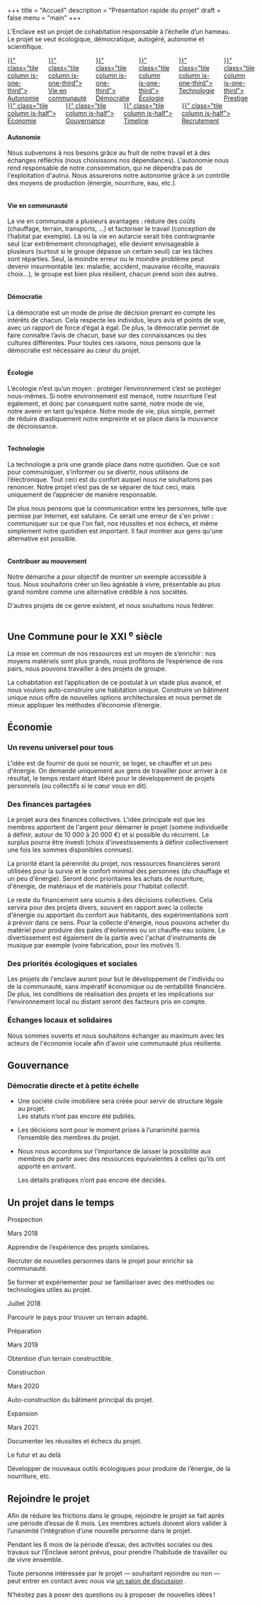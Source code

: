 +++
title = "Accueil"
description = "Présentation rapide du projet"
draft = false
menu = "main"
+++

<section class="section hero is-white">
  <div class="container hero-body content">
    <p class="subtitle is-5">
      L’Enclave est un projet de cohabitation responsable à l’échelle d’un hameau. Le projet se veut écologique, démocratique, autogéré, autonome et scientifique.
    </p>
  </div>
</section>
<section class="section hero is-primary">
  <div id="index-menus" class="container">
    <div class="columns is-multiline is-gapless has-text-centered">
      <a href="{{< relref "#autonomie" >}}" class="tile column is-one-third">
        <div class="title is-4">Autonomie</div>
      </a>
      <a href="{{< relref "#vie-en-communaute" >}}" class="tile column is-one-third">
        <div class="title is-4">Vie en communauté</div>
      </a>
      <a href="{{< relref "#ecologie" >}}"  class="tile column is-one-third">
        <div class="title is-4">Démocratie</div>
      </a>
      <a href="{{< relref "#technologie" >}}"  class="tile column is-one-third">
        <div class="title is-4">Écologie</div>
      </a>
      <a href="{{< relref "#democratie" >}}"  class="tile column is-one-third">
        <div class="title is-4">Technologie</div>
      </a>
      <a href="{{< relref "#prestige" >}}"  class="tile column is-one-third">
        <div class="title is-4">Prestige</div>
      </a>
    </div>
    <div class="columns is-multiline is-gapless has-text-centered">
      <a href="{{< relref "#economie" >}}"  class="tile column is-half">
        <div class="title is-4">Économie</div>
      </a>
      <a href="{{< relref "#gouvernance" >}}"  class="tile column is-half">
        <div class="title is-4">Gouvernance</div>
      </a>
      <a href="{{< relref "#timeline" >}}"  class="tile column is-half">
        <div class="title is-4">Timeline</div>
      </a>
      <a href="{{< relref "#recrutement" >}}"  class="tile column is-half">
        <div class="title is-4">Recrutement</div>
      </a>
    </div>
  </div>
</section>
<section id="autonomie" class="section hero is-light">
  <div class="container">
    <div class="content columns">
      <div class="column is-3 has-text-centered has-text-grey">
        <div class="fas fa-seedling fa-9x"/>
      </div>
      <div class="column is-9">
        <h4 class="title is-3">Autonomie</h4>
        <p> Nous subvenons à nos besoins grâce au fruit de notre travail et à des échanges réfléchis (nous choisissons nos dépendances).
            L'autonomie nous rend responsable de notre consommation, qui ne dépendra pas de l'exploitation d'autrui.
            Nous assurerons notre autonomie grâce à un contrôle des moyens de production (énergie, nourriture, eau, etc.).
        </p>
      </div>
    </div>
  </div>
</section>
<section id="vie-en-communaute" class="section hero">
  <div class="container">
    <div class="content columns">
      <div class="column is-9">
        <h4 class="title is-3">Vie en communauté</h4>
        <p> La vie en communauté a plusieurs avantages : réduire des coûts (chauffage, terrain, transports, …) et factoriser le
            travail (conception de l’habitat par exemple).
            Là où la vie en autarcie serait très contraignante seul (car extrêmement chronophage), elle devient envisageable à plusieurs (surtout si le groupe dépasse un certain seuil) car les tâches sont réparties.
            Seul, la moindre erreur ou le moindre problème peut devenir insurmontable (ex: maladie, accident, mauvaise récolte, mauvais choix…), le groupe est bien plus résilient, chacun prend soin des autres.
        </p>
      </div>
      <div class="column is-3 has-text-centered has-text-grey">
        <div class="fas fa-user-circle fa-9x"/>
      </div>
    </div>
  </div>
</section>
<section id="democratie" class="section hero is-light">
  <div class="container">
    <div class="content columns">
      <div class="column is-3 has-text-centered has-text-grey">
        <div class="fas fa-comments fa-9x"/>
      </div>
      <div class="column is-9">
        <h4 class="title is-3">Démocratie</h4>
        <p> La démocratie est un mode de prise de décision prenant en compte les intérêts de chacun.
            Cela respecte les individus, leurs avis et points de vue, avec un rapport de force d’égal à égal.
            De plus, la démocratie permet de faire connaître l’avis de chacun, basé sur des connaissances ou des cultures différentes.
            Pour toutes ces raisons, nous pensons que la démocratie est nécessaire au cœur du projet.
        </p>
      </div>
    </div>
  </div>
</section>
<section id="ecologie" class="section hero">
  <div class="container">
    <div class="content columns">
      <div class="column is-9">
        <h4 class="title is-3">Écologie</h4>
        <p> L’écologie n’est qu’un moyen : protéger l’environnement c’est se protéger nous-mêmes.
            Si notre environnement est menacé, notre nourriture l'est également, et donc par conséquent notre santé, notre mode de vie, notre avenir en tant qu’espèce.
            Notre mode de vie, plus simple, permet de réduire drastiquement notre empreinte et se place dans la mouvance de décroissance.
        </p>
      </div>
      <div class="column is-3 has-text-centered has-text-grey">
        <div class="fas fa-leaf fa-9x"/>
      </div>
    </div>
  </div>
</section>
<section id="technologie" class="section hero is-light">
  <div class="container">
    <div class="content columns">
      <div class="column is-3 has-text-centered has-text-grey">
        <div class="fas fa-cogs fa-9x"/>
      </div>
      <div class="column is-9">
        <h4 class="title is-3">Technologie</h4>
        <p> La technologie a pris une grande place dans notre quotidien.
            Que ce soit pour communiquer, s’informer ou se divertir, nous utilisons de l’électronique.
            Tout ceci est du confort auquel nous ne souhaitons pas renoncer.
            Notre projet n’est pas de se séparer de tout ceci, mais uniquement de l’apprécier de manière responsable.
        </p>
        <p> De plus nous pensons que la communication entre les personnes, telle que permise par Internet, est salutaire.
            Ce serait une erreur de s'en priver : communiquer sur ce que l'on fait, nos réussites et nos échecs, et même simplement notre quotidien est important.
            Il faut montrer aux gens qu'une alternative est possible.
        </p>
      </div>
    </div>
  </div>
</section>
<section id="prestige" class="section hero">
  <div class="container">
    <div class="content columns">
      <div class="column is-9">
        <h4 class="title is-3">Contribuer au mouvement</h4>
        <p> Notre démarche a pour objectif de montrer un exemple accessible à tous.
            Nous souhaitons créer un lieu agréable à vivre, présentable au plus grand nombre comme une alternative crédible à nos sociétés.
        </p>
        <p> D'autres projets de ce genre existent, et nous souhaitons nous fédérer.
        </p>
      </div>
      <div class="column is-3" /></div>
  </div>
</section>
<section class="section hero is-primary">
  <div class="container">
    <h2 class="title is-1">Une Commune pour le XXI
      <sup>e</sup> siècle</h2>
    <div class="content">
      <p> La mise en commun de nos ressources est un moyen de s’enrichir : nos moyens matériels sont plus grands, nous profitons de l’expérience de nos pairs, nous pouvons travailler à des projets de groupe.
      </p>
      <p> La cohabitation est l’application de ce postulat à un stade plus avancé, et nous voulons auto-construire une habitation unique.
          Construire un bâtiment unique nous offre de nouvelles options architecturales et nous permet de mieux appliquer les méthodes d’économie d’énergie.
      </p>
    </div>
  </div>
</section>
<section id="economie" class="section hero is-light">
  <div class="container">
    <h2 class="title is-1">Économie</h2>
    <div class="content">
      <h3 class="title is-3">Un revenu universel pour tous</h3>
      <p> L'idée est de fournir de quoi se nourrir, se loger, se chauffer et un peu d'énergie.
          On demande uniquement aux gens de travailler pour arriver à ce résultat, le temps restant étant libéré pour le développement de projets personnels (ou collectifs si le cœur vous en dit).
      </p>
      <h3 class="title is-3">Des finances partagées</h3>
      <p> Le projet aura des finances collectives.
          L'idée principale est que les membres apportent de l'argent pour démarrer le projet (somme individuelle à définir, autour de 10 000 à 20 000 €) et si possible du récurrent.
          Le surplus pourra être investi (choix d'investissements à définir collectivement une fois les sommes disponibles connues).
      </p>
      <p> La priorité étant la pérennité du projet, nos ressources financières seront utilisées pour la survie et le confort minimal des personnes (du chauffage et un peu d'énergie).
          Seront donc prioritaires les achats de nourriture, d'énergie, de matériaux et de matériels pour l'habitat collectif.
      </p>
      <p> Le reste du financement sera soumis à des décisions collectives.
          Cela servira pour des projets divers, souvent en rapport avec la collecte d'énergie ou apportant du confort aux habitants, des expérimentations sont à prévoir dans ce sens.
          Pour la collecte d'énergie, nous pouvons acheter du matériel pour produire des pales d'éoliennes ou un chauffe-eau solaire.
          Le divertissement est également de la partie avec l'achat d'instruments de musique par exemple (voire fabrication, pour les motivés !).
      </p>
      <h3 class="title is-3">Des priorités écologiques et sociales</h3>
      <p> Les projets de l'enclave auront pour but le développement de l'individu ou de la communauté, sans impératif économique ou de rentabilité financière.
          De plus, les conditions de réalisation des projets et les implications sur l'environnement local ou distant seront des facteurs pris en compte.
      </p>
      <h3 class="title is-3">Échanges locaux et solidaires</h3>
      <p> Nous sommes ouverts et nous souhaitons échanger au maximum avec les acteurs de l'économie locale afin d'avoir une communauté plus résiliente.
      </p>
    </div>
  </div>
</section>
<section id="gouvernance" class="section hero is-white">
  <div class="container">
    <h2 class="title is-1">Gouvernance</h2>
    <h3 class="subtitle is-3">Démocratie directe et à petite échelle</h3>
    <div class="content">
      <ul>
        <li>
          <div class="tag is-warning is-medium">Une société civile imobilière sera créée pour servir de structure légale au projet.</div>
          <div class="tag is-warning is-medium">Les statuts n’ont pas encore été publiés.</div>
        </li>
        <li>
          <p>Les décisions sont pour le moment prises à l’unanimité parmis l’ensemble des membres du projet.</p>
        </li>
        <li>
          <p>Nous nous accordons sur l’importance de laisser la possibilité aux membres de partir avec des ressources équivalentes à celles qu’ils ont apporté en arrivant.
          </p>
          <div class="tag is-warning is-medium">Les détails pratiques n’ont pas encore été décidés.</div>
        </li>
      </ul>
    </div>
  </div>
</section>
<section id="timeline" class="section hero is-light">
  <div class="container">
    <h2 class="title is-1">Un projet dans le temps</h2>
    <div class="timeline">
      <div class="timeline-header">
        <div class="tag is-medium is-primary">Prospection</div>
      </div>
      <div class="timeline-item">
        <div class="timeline-marker" />
        <div class="timeline-content">
          <p class="heading">Mars 2018</p>
          <p>Apprendre de l’expérience des projets similaires.</p>
          <p>Recruter de nouvelles personnes dans le projet pour enrichir sa communauté.</p>
          <p>Se former et expériementer pour se familiariser avec des méthodes ou technologies utiles au projet.</p>
        </div>
      </div>
      <div class="timeline-item">
        <div class="timeline-marker" />
        <div class="timeline-content">
          <p class="heading">Juillet 2018</p>
          <p>Parcourir le pays pour trouver un terrain adapté.</p>
        </div>
      </div>
      <div class="timeline-header">
        <div class="tag is-medium is-primary">Préparation</div>
      </div>
      <div class="timeline-item">
        <div class="timeline-marker" />
        <div class="timeline-content">
          <p class="heading">Mars 2019</p>
          <p>Obtention d’un terrain constructible.</p>
        </div>
      </div>
      <div class="timeline-header">
        <div class="tag is-medium is-primary">Construction</div>
      </div>
      <div class="timeline-item">
        <div class="timeline-marker" />
        <div class="timeline-content">
          <p class="heading">Mars 2020</p>
          <p>Auto-construction du bâtiment principal du projet.</p>
        </div>
      </div>
      <div class="timeline-header">
        <div class="tag is-medium is-primary">Expansion</div>
      </div>
      <div class="timeline-item">
        <div class="timeline-marker" />
        <div class="timeline-content">
          <p class="heading">Mars 2021</p>
          <p>Documenter les réussites et échecs du projet.</p>
        </div>
      </div>
      <div class="timeline-item">
        <div class="timeline-marker" />
        <div class="timeline-content">
          <p class="heading">Le futur et au delà</p>
          <p>Développer de nouveaux outils écologiques pour produire de l’énergie, de la nourriture, etc.</p>
        </div>
      </div>
    </div>
  </div>
</section>
<section id="recrutement" class="section hero is-primary">
  <div class="container">
    <h2 class="title is-1">Rejoindre le projet</h2>
    <div class="content">
      <p> Afin de réduire les frictions dans le groupe, rejoindre le projet se fait après une période d’essai de 6 mois.
          Les membres actuels doivent alors valider à l’unanimité l’intégration d’une nouvelle personne dans le projet.
      </p>
      <p> Pendant les 6 mois de la période d’essai, des activités sociales ou des travaux sur l’Enclave seront prévus, pour prendre l’habitude de travailler ou de vivre ensemble.
      </p>
      <p>Toute personne intéressée par le projet — souhaitant rejoindre ou non — peut entrer en contact avec nous via
        <a href="xmpp:enclave@chat.tartines.org?join"
         class="tag is-info is-medium">un salon de discussion</a> <!--(
        <a href="/chatroom.xhtml" class="tag is-info is-medium">web</a>)-->.</p>
      <p>N’hésitez pas à poser des questions ou à proposer de nouvelles idées ! </p>
    </div>
  </div>
</section>
